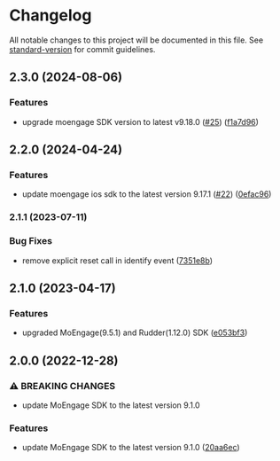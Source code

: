 # Changelog

All notable changes to this project will be documented in this file. See [standard-version](https://github.com/conventional-changelog/standard-version) for commit guidelines.

## 2.3.0 (2024-08-06)


### Features

* upgrade moengage SDK version to latest v9.18.0 ([#25](https://github.com/rudderlabs/rudder-integration-moengage-ios/issues/25)) ([f1a7d96](https://github.com/rudderlabs/rudder-integration-moengage-ios/commit/f1a7d963439e8c426604f1c355fb52a584926773))

## 2.2.0 (2024-04-24)


### Features

* update moengage ios sdk to the latest version 9.17.1 ([#22](https://github.com/rudderlabs/rudder-integration-moengage-ios/issues/22)) ([0efac96](https://github.com/rudderlabs/rudder-integration-moengage-ios/commit/0efac96dd7ad13be573031af4d3842aa24624ea7))

### 2.1.1 (2023-07-11)


### Bug Fixes

* remove explicit reset call in identify event ([7351e8b](https://github.com/rudderlabs/rudder-integration-moengage-ios/commit/7351e8b44556ba83492faba5042523a6df70ee6d))

## 2.1.0 (2023-04-17)


### Features

* upgraded MoEngage(9.5.1) and Rudder(1.12.0) SDK ([e053bf3](https://github.com/rudderlabs/rudder-integration-moengage-ios/commit/e053bf38cdca527663104f5629a4553f931bfec0))

## 2.0.0 (2022-12-28)


### ⚠ BREAKING CHANGES

* update MoEngage SDK to the latest version 9.1.0

### Features

* update MoEngage SDK to the latest version 9.1.0 ([20aa6ec](https://github.com/rudderlabs/rudder-integration-moengage-ios/commit/20aa6ec2c295df671ac2603bd97dbad326ea2dc0))
